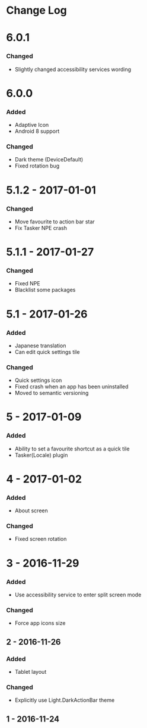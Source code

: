 # Change Log

# 6.0.1
### Changed
 - Slightly changed accessibility services wording

# 6.0.0
### Added
 - Adaptive Icon
 - Android 8 support
### Changed
 - Dark theme (DeviceDefault)
 - Fixed rotation bug

# 5.1.2 - 2017-01-01
### Changed
 - Move favourite to action bar star
 - Fix Tasker NPE crash

# 5.1.1 - 2017-01-27
### Changed
 - Fixed NPE
 - Blacklist some packages

# 5.1 - 2017-01-26
### Added
 - Japanese translation
 - Can edit quick settings tile

### Changed
 - Quick settings icon
 - Fixed crash when an app has been uninstalled
 - Moved to semantic versioning

# 5 - 2017-01-09
### Added
 - Ability to set a favourite shortcut as a quick tile
 - Tasker(Locale) plugin

# 4 - 2017-01-02
### Added
 - About screen

### Changed
 - Fixed screen rotation

# 3 - 2016-11-29
### Added
 - Use accessibility service to enter split screen mode

### Changed
 - Force app icons size

## 2 - 2016-11-26
### Added
 - Tablet layout

### Changed
 - Explicitly use Light.DarkActionBar theme

## 1 - 2016-11-24
